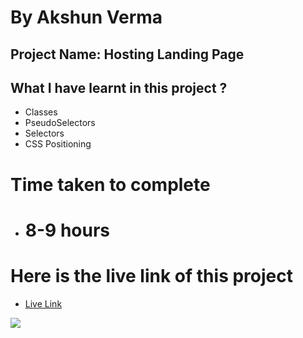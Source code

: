 # By Akshun Verma

## Project Name: Hosting Landing Page

## What I have learnt in this project ?
  - Classes
  - PseudoSelectors
  - Selectors
  - CSS Positioning

# Time taken to complete
- # 8-9 hours

# Here is the live link of this project
- [Live Link](https://project11-ineuron-45.netlify.app/)







![](https://img.shields.io/badge/HTML5-CSS3-orange)
